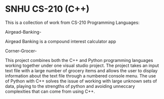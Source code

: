 # SNHU CS-210 (C++)
This is a collection of work from CS-210 Programming Languages:

Airgead-Banking-

Airgead Banking is a compound interest calculator app

Corner-Grocer-

This project combines both the C++ and Python programming languages working together under one visual studio project. The project takes an input text file with a large number of grocery items and allows the user to display information about the text file through a numbered console menu. The use of Python with C++ solves the issue of working with large unknown sets of data, playing to the strengths of python and avoiding unneccary complexities that can come from using C++.
